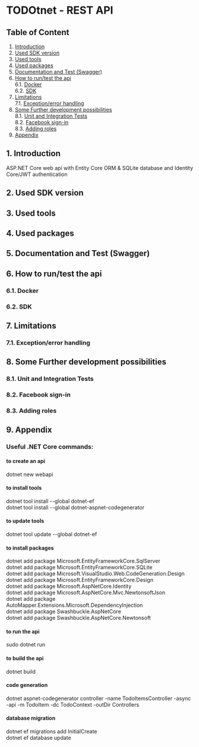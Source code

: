 # TODOtnet - REST API
## Table of Content
1. [Introduction](#introduction)
2. [Used SDK version](#used-sdk-version)
3. [Used tools](#used-tools)
4. [Used packages](#used-packages)
5. [Documentation and Test (Swagger)](#documentation-and-test-swagger)
6. [How to run/test the api](#how-to-run-test-the-api)\
	6.1. [Docker](#docker)\
	6.2. [SDK](#sdk)
7. [Limitations](#limitations)\
    7.1. [Exception/error handling](#exception-error-handling)
8. [Some Further development possibilities](#some-further-development-possibilities)\
	8.1. [Unit and Integration Tests](#unit-and-integration-tests)\
	8.2. [Facebook sign-in](#facebook-sign-in)\
	8.3. [Adding roles](#adding-roles)
9. [Appendix](#appendix)

## 1. Introduction <a name="introduction"></a>
ASP.NET Core web api with Entity Core ORM & SQLite database and Identity Core/JWT authentication
## 2. Used SDK version <a name="used-sdk-version"></a>
## 3. Used tools <a name="used-tools"></a>
## 4. Used packages <a name="used-packages"></a>
## 5. Documentation and Test (Swagger) <a name="documentation-and-test-swagger"></a>
## 6. How to run/test the api <a name="how-to-run-test-the-api"></a>
### 6.1. Docker <a name="docker"></a>
### 6.2. SDK <a name="sdk"></a>
## 7. Limitations <a name="limitations"></a>
### 7.1. Exception/error handling <a name="exception-error-handling"></a>
## 8. Some Further development possibilities <a name="some-further-development-possibilities"></a>
### 8.1. Unit and Integration Tests <a name="unit-and-integration-tests"></a>
### 8.2. Facebook sign-in <a name="facebook-sign-in"></a>
### 8.3. Adding roles <a name="adding-roles"></a>
## 9. Appendix
### Useful .NET Core commands:
#### to create an api
dotnet new webapi

#### to install tools
dotnet tool install --global dotnet-ef\
dotnet tool install --global dotnet-aspnet-codegenerator

#### to update tools
dotnet tool update --global dotnet-ef

#### to install packages
dotnet add package Microsoft.EntityFrameworkCore.SqlServer\
dotnet add package Microsoft.EntityFrameworkCore.SQLite\
dotnet add package Microsoft.VisualStudio.Web.CodeGeneration.Design\
dotnet add package Microsoft.EntityFrameworkCore.Design\
dotnet add package Microsoft.AspNetCore.Identity\
dotnet add package Microsoft.AspNetCore.Mvc.NewtonsoftJson\
dotnet add package AutoMapper.Extensions.Microsoft.DependencyInjection\
dotnet add package Swashbuckle.AspNetCore\
dotnet add package Swashbuckle.AspNetCore.Newtonsoft

#### to run the api
sudo dotnet run

#### to build the api
dotnet build

#### code generation
dotnet aspnet-codegenerator controller -name TodoItemsController -async -api -m TodoItem -dc TodoContext -outDir Controllers

#### database migration
dotnet ef migrations add InitialCreate\
dotnet ef database update
